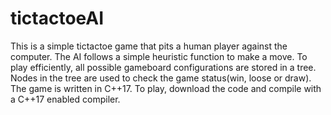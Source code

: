 # tictactoeAI
This is a simple tictactoe game that pits a human player 
against the computer.
The AI follows a simple heuristic function to make a move.
To play efficiently, all possible gameboard configurations
are stored in a tree. Nodes in the tree are used to
check the game status(win, loose or draw).
The game is written in C++17. To play, download the code 
and compile with a C++17 enabled compiler.
